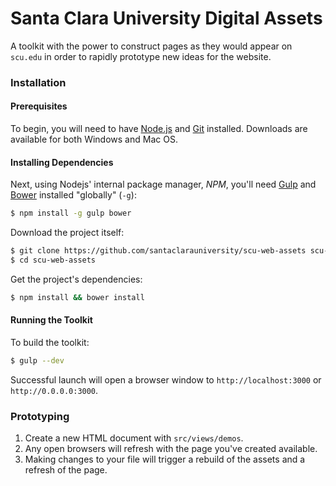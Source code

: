 # Santa Clara University Digital Assets

A toolkit with the power to construct pages as they would appear on `scu.edu` in order to rapidly prototype new ideas for the website.

### Installation

#### Prerequisites

To begin, you will need to have [Node.js](https://nodejs.org/en/download/) and [Git](https://git-scm.com/downloads) installed. Downloads are available for both Windows and Mac OS.

#### Installing Dependencies

Next, using Nodejs' internal package manager, *NPM*, you'll need [Gulp](http://gulpjs.com/) and [Bower](http://bower.io/) installed "globally" (`-g`):

```sh
$ npm install -g gulp bower
```

Download the project itself:
```sh
$ git clone https://github.com/santaclarauniversity/scu-web-assets scu-web-assets
$ cd scu-web-assets
```

Get the project's dependencies:

```sh
$ npm install && bower install
```

#### Running the Toolkit

To build the toolkit:
```sh
$ gulp --dev
```

Successful launch will open a browser window to `http://localhost:3000` or `http://0.0.0.0:3000`.

### Prototyping

1. Create a new HTML document with `src/views/demos`. 
2. Any open browsers will refresh with the page you've created available.
3. Making changes to your file will trigger a rebuild of the assets and a refresh of the page.
